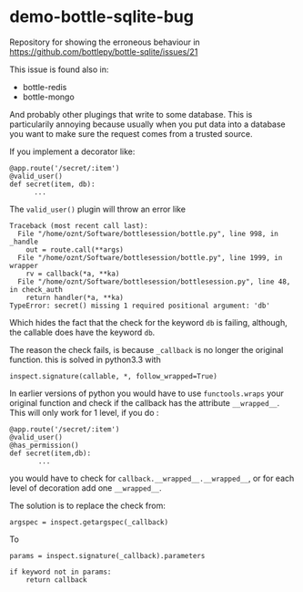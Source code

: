 # demo-bottle-sqlite-bug

Repository for showing the erroneous behaviour in https://github.com/bottlepy/bottle-sqlite/issues/21

This issue is found also in:

 - bottle-redis
 - bottle-mongo

And probably other plugings that write to some database.
This is particularily annoying because usually when you put data into a database
you want to make sure the request comes from a trusted source.

If you implement a decorator like:
```
@app.route('/secret/:item')
@valid_user()
def secret(item, db):
      ...
```

The `valid_user()` plugin will throw an error like

```
Traceback (most recent call last):
  File "/home/oznt/Software/bottlesession/bottle.py", line 998, in _handle
    out = route.call(**args)
  File "/home/oznt/Software/bottlesession/bottle.py", line 1999, in wrapper
    rv = callback(*a, **ka)
  File "/home/oznt/Software/bottlesession/bottlesession.py", line 48, in check_auth
    return handler(*a, **ka)
TypeError: secret() missing 1 required positional argument: 'db'
```

Which hides the fact that the check for the keyword `db` is failing, although, the callable does have
the keyword `db`.

The reason the check fails, is because `_callback` is no longer the original
function. this is solved in python3.3 with

```
inspect.signature(callable, *, follow_wrapped=True)
```
In earlier versions of python you would have to use `functools.wraps` your
original function and check if the callback has the attribute ``__wrapped__``.
This will only work for 1 level, if you do :

```
@app.route('/secret/:item')
@valid_user()
@has_permission()
def secret(item,db):
       ...
```
you would have to check for `callback.__wrapped__.__wrapped__`, or for each level of decoration add one `__wrapped__`.

The solution is to replace the check from:

```
argspec = inspect.getargspec(_callback)
```

To

```
params = inspect.signature(_callback).parameters

if keyword not in params:
    return callback

```
